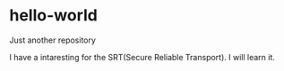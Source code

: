 # hello-world
Just another repository

I have a intaresting for the SRT(Secure Reliable Transport).
I will learn it.
